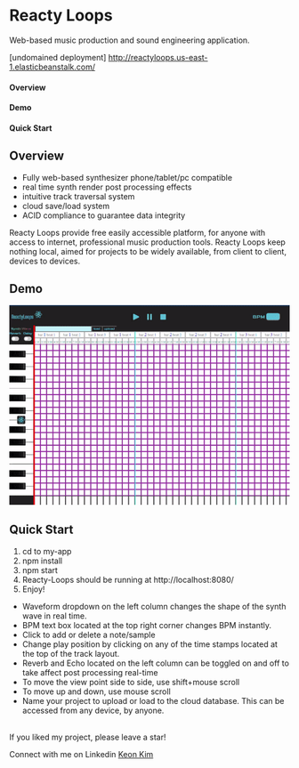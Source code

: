 # Reacty Loops

Web-based music production and sound engineering application.

[undomained deployment] http://reactyloops.us-east-1.elasticbeanstalk.com/

#### Overview

#### Demo

#### Quick Start

## Overview

- Fully web-based synthesizer phone/tablet/pc compatible
- real time synth render post processing effects
- intuitive track traversal system
- cloud save/load system
- ACID compliance to guarantee data integrity 

Reacty Loops provide free easily accessible platform, for anyone with access to internet, professional music production tools.
Reacty Loops keep nothing local, aimed for projects to be widely available, from client to client, devices to devices.

## Demo

![RL demo](./demo.gif 'Feature showcase')

## Quick Start
1. cd to my-app
2. npm install
3. npm start
4. Reacty-Loops should be running at http://localhost:8080/
5. Enjoy!

- Waveform dropdown on the left column changes the shape of the synth wave in real time.
- BPM text box located at the top right corner changes BPM instantly.
- Click to add or delete a note/sample
- Change play position by clicking on any of the time stamps located at the top of the track layout.
- Reverb and Echo located on the left column can be toggled on and off to take affect post processing real-time
- To move the view point side to side, use shift+mouse scroll
- To move up and down, use mouse scroll
- Name your project to upload or load to the cloud database. This can be accessed from any device, by anyone.

<br>
If you liked my project, please leave a star!

Connect with me on Linkedin
[Keon Kim](https://www.linkedin.com/posts/keon-w-kim_poshmark-chromeextensions-software-activity-6762149212835635200-YglJ)
<br>
